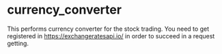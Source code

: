 # currency_converter
This performs currency converter for the stock trading. You need to get registered in https://exchangeratesapi.io/ in order to succeed in a request getting. 
